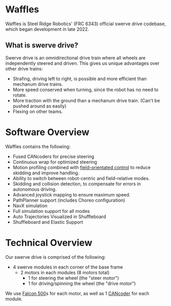 # Waffles
Waffles is Steel Ridge Robotics' (FRC 6343) official swerve drive codebase, which began development in late 2022.

## What is swerve drive?
Swerve drive is an omnidirectional drive train where all wheels are independently steered and driven.
This gives us unique advantages over other drive trains:

- Strafing, driving left to right, is possible and more efficient than mechanum drive trains.
- More speed conserved when turning, since the robot has no need to rotate.
- More traction with the ground than a mechanum drive train. (Can't be pushed around as easily)
- Flexing on other teams.

# Software Overview
Waffles contains the following:
- Fused CANcoders for precise steering
- Continuous wrap for optimized steering
- Motion profiling combined with [field-orientated control](https://en.m.wikipedia.org/wiki/Vector_control_(motor)) to reduce skidding and improve handling.
- Ability to switch between robot-centric and field-relative modes.
- Skidding and collision detection, to compensate for errors in autonomous driving.
- Advanced joystick mapping to ensure maximum speed.
- PathPlanner support (includes Choreo configuration)
- NavX simulation
- Full simulation support for all modes
- Auto Trajectories Visualized in Shuffleboard
- Shuffleboard and Elastic Support

# Technical Overview
Our swerve drive is comprised of the following:
- 4 swerve modules in each corner of the base frame
  - 2 motors in each modules (8 motors total)
    - 1 for steering the wheel (the "steer motor")
    - 1 for driving/spinning the wheel (the "drive motor")

We use [Falcon 500](https://store.ctr-electronics.com/falcon-500-powered-by-talon-fx/)s for each motor, 
as well as 1 [CANcoder](https://store.ctr-electronics.com/cancoder/) for each module.